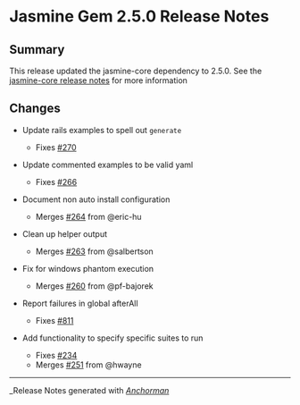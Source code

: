 # Jasmine Gem 2.5.0 Release Notes

## Summary

This release updated the jasmine-core dependency to 2.5.0. See the
[jasmine-core release notes](https://github.com/jasmine/jasmine/blob/master/release_notes/2.5.0.md)
for more information

## Changes

* Update rails examples to spell out `generate`
  - Fixes [#270](https://github.com/jasmine/jasmine-gem/issues/270)

* Update commented examples to be valid yaml
  - Fixes [#266](https://github.com/jasmine/jasmine-gem/issues/266)

* Document non auto install configuration
  - Merges [#264](https://github.com/jasmine/jasmine-gem/issues/264) from @eric-hu

* Clean up helper output
  - Merges [#263](https://github.com/jasmine/jasmine-gem/issues/263) from @salbertson

* Fix for windows phantom execution
  - Merges [#260](https://github.com/jasmine/jasmine-gem/issues/260) from @pf-bajorek

* Report failures in global afterAll
  - Fixes [#811](https://github.com/jasmine/jasmine-gem/issues/811)

* Add functionality to specify specific suites to run
  - Fixes [#234](https://github.com/jasmine/jasmine-gem/issues/234)
  - Merges [#251](https://github.com/jasmine/jasmine-gem/issues/251) from @hwayne

------

_Release Notes generated with _[Anchorman](http://github.com/infews/anchorman)_
